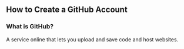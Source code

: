 ## How to Create a GitHub Account

### What is GitHub?

A service online that lets you upload and save code and host websites.
